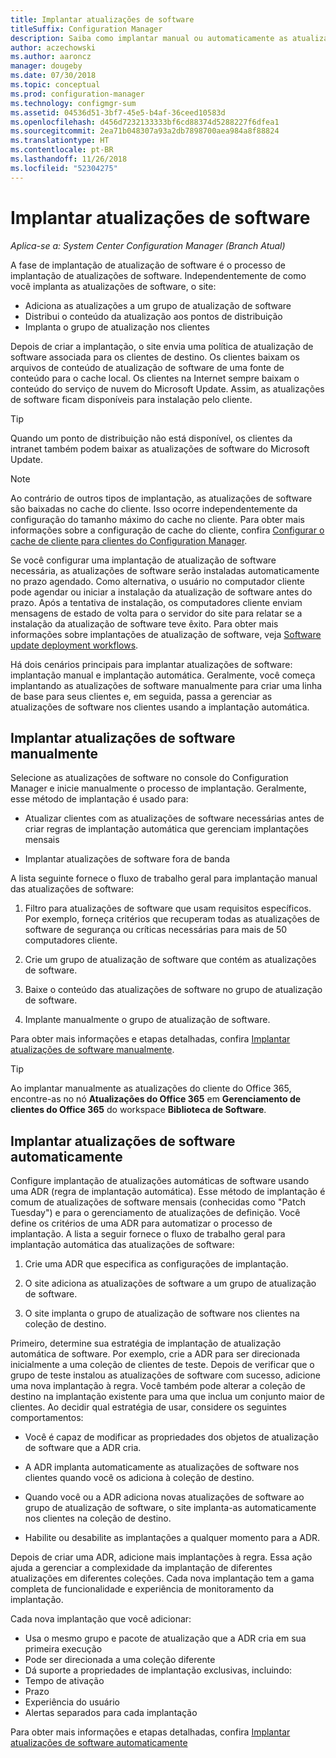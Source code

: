 ```yaml
---
title: Implantar atualizações de software
titleSuffix: Configuration Manager
description: Saiba como implantar manual ou automaticamente as atualizações de software no console do Configuration Manager.
author: aczechowski
ms.author: aaroncz
manager: dougeby
ms.date: 07/30/2018
ms.topic: conceptual
ms.prod: configuration-manager
ms.technology: configmgr-sum
ms.assetid: 04536d51-3bf7-45e5-b4af-36ceed10583d
ms.openlocfilehash: d456d7232133333bf6cd88374d5288227f6dfea1
ms.sourcegitcommit: 2ea71b048307a93a2db7898700aea984a8f88824
ms.translationtype: HT
ms.contentlocale: pt-BR
ms.lasthandoff: 11/26/2018
ms.locfileid: "52304275"
---
```

# <a name="deploy-software-updates"></a>Implantar atualizações de software  

*Aplica-se a: System Center Configuration Manager (Branch Atual)*

A fase de implantação de atualização de software é o processo de implantação de atualizações de software. Independentemente de como você implanta as atualizações de software, o site:
- Adiciona as atualizações a um grupo de atualização de software
- Distribui o conteúdo da atualização aos pontos de distribuição
- Implanta o grupo de atualização nos clientes  

Depois de criar a implantação, o site envia uma política de atualização de software associada para os clientes de destino. Os clientes baixam os arquivos de conteúdo de atualização de software de uma fonte de conteúdo para o cache local. Os clientes na Internet sempre baixam o conteúdo do serviço de nuvem do Microsoft Update. Assim, as atualizações de software ficam disponíveis para instalação pelo cliente.   

> [!Tip]  
>  Quando um ponto de distribuição não está disponível, os clientes da intranet também podem baixar as atualizações de software do Microsoft Update.  

> [!NOTE]  
>  Ao contrário de outros tipos de implantação, as atualizações de software são baixadas no cache do cliente. Isso ocorre independentemente da configuração do tamanho máximo do cache no cliente. Para obter mais informações sobre a configuração de cache do cliente, confira [Configurar o cache de cliente para clientes do Configuration Manager](/sccm/core/clients/manage/manage-clients#BKMK_ClientCache).  

Se você configurar uma implantação de atualização de software necessária, as atualizações de software serão instaladas automaticamente no prazo agendado. Como alternativa, o usuário no computador cliente pode agendar ou iniciar a instalação da atualização de software antes do prazo. Após a tentativa de instalação, os computadores cliente enviam mensagens de estado de volta para o servidor do site para relatar se a instalação da atualização de software teve êxito. Para obter mais informações sobre implantações de atualização de software, veja [Software update deployment workflows](/sccm/sum/understand/software-updates-introduction#BKMK_DeploymentWorkflows).  

Há dois cenários principais para implantar atualizações de software: implantação manual e implantação automática. Geralmente, você começa implantando as atualizações de software manualmente para criar uma linha de base para seus clientes e, em seguida, passa a gerenciar as atualizações de software nos clientes usando a implantação automática.  



## <a name="BKMK_ManualDeployment"></a> Implantar atualizações de software manualmente
Selecione as atualizações de software no console do Configuration Manager e inicie manualmente o processo de implantação. Geralmente, esse método de implantação é usado para:  

- Atualizar clientes com as atualizações de software necessárias antes de criar regras de implantação automática que gerenciam implantações mensais  

- Implantar atualizações de software fora de banda  


A lista seguinte fornece o fluxo de trabalho geral para implantação manual das atualizações de software:  

1. Filtro para atualizações de software que usam requisitos específicos. Por exemplo, forneça critérios que recuperam todas as atualizações de software de segurança ou críticas necessárias para mais de 50 computadores cliente.  

2. Crie um grupo de atualização de software que contém as atualizações de software.  

3. Baixe o conteúdo das atualizações de software no grupo de atualização de software.  

4. Implante manualmente o grupo de atualização de software.  

Para obter mais informações e etapas detalhadas, confira [Implantar atualizações de software manualmente](manually-deploy-software-updates.md).

> [!Tip]  
> Ao implantar manualmente as atualizações do cliente do Office 365, encontre-as no nó **Atualizações do Office 365** em **Gerenciamento de clientes do Office 365** do workspace **Biblioteca de Software**.  



## <a name="automatically-deploy-software-updates"></a>Implantar atualizações de software automaticamente

Configure implantação de atualizações automáticas de software usando uma ADR (regra de implantação automática). Esse método de implantação é comum de atualizações de software mensais (conhecidas como "Patch Tuesday") e para o gerenciamento de atualizações de definição. Você define os critérios de uma ADR para automatizar o processo de implantação. A lista a seguir fornece o fluxo de trabalho geral para implantação automática das atualizações de software:  

1.  Crie uma ADR que especifica as configurações de implantação.  

2.  O site adiciona as atualizações de software a um grupo de atualização de software.  

3.  O site implanta o grupo de atualização de software nos clientes na coleção de destino.  

Primeiro, determine sua estratégia de implantação de atualização automática de software. Por exemplo, crie a ADR para ser direcionada inicialmente a uma coleção de clientes de teste. Depois de verificar que o grupo de teste instalou as atualizações de software com sucesso, adicione uma nova implantação à regra. Você também pode alterar a coleção de destino na implantação existente para uma que inclua um conjunto maior de clientes. Ao decidir qual estratégia de usar, considere os seguintes comportamentos:  

- Você é capaz de modificar as propriedades dos objetos de atualização de software que a ADR cria.   

- A ADR implanta automaticamente as atualizações de software nos clientes quando você os adiciona à coleção de destino.  

- Quando você ou a ADR adiciona novas atualizações de software ao grupo de atualização de software, o site implanta-as automaticamente nos clientes na coleção de destino.  

- Habilite ou desabilite as implantações a qualquer momento para a ADR.  


Depois de criar uma ADR, adicione mais implantações à regra. Essa ação ajuda a gerenciar a complexidade da implantação de diferentes atualizações em diferentes coleções. Cada nova implantação tem a gama completa de funcionalidade e experiência de monitoramento da implantação.  

Cada nova implantação que você adicionar:  

-   Usa o mesmo grupo e pacote de atualização que a ADR cria em sua primeira execução  
-   Pode ser direcionada a uma coleção diferente  
-   Dá suporte a propriedades de implantação exclusivas, incluindo:  
   -   Tempo de ativação  
   -   Prazo  
   -   Experiência do usuário  
   -   Alertas separados para cada implantação  


Para obter mais informações e etapas detalhadas, confira [Implantar atualizações de software automaticamente](automatically-deploy-software-updates.md)

